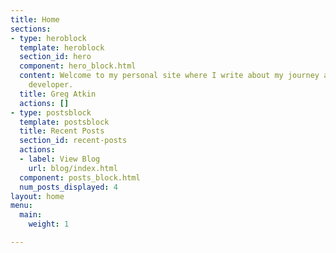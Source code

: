 ```yaml
---
title: Home
sections:
- type: heroblock
  template: heroblock
  section_id: hero
  component: hero_block.html
  content: Welcome to my personal site where I write about my journey as a software
    developer.
  title: Greg Atkin
  actions: []
- type: postsblock
  template: postsblock
  title: Recent Posts
  section_id: recent-posts
  actions:
  - label: View Blog
    url: blog/index.html
  component: posts_block.html
  num_posts_displayed: 4
layout: home
menu:
  main:
    weight: 1

---
```

